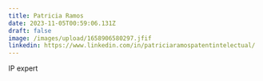 ```yaml
---
title: Patricia Ramos
date: 2023-11-05T00:59:06.131Z
draft: false
image: /images/upload/1658906580297.jfif
linkedin: https://www.linkedin.com/in/patriciaramospatentintelectual/
---
```

IP expert
